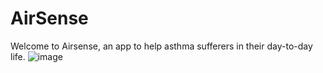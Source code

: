 # AirSense
Welcome to Airsense, an app to help asthma sufferers in their day-to-day life.
![image](https://user-images.githubusercontent.com/111645211/212563687-dcb5c618-c099-4292-b5d8-53706af98ffe.png)
